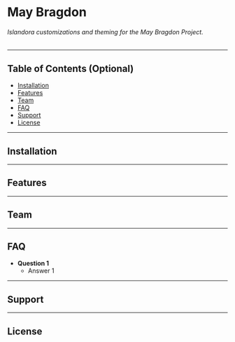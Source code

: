 # May Bragdon

###### Islandora customizations and theming for the May Bragdon Project.

---

## Table of Contents (Optional)

- [Installation](#installation)
- [Features](#features)
- [Team](#team)
- [FAQ](#faq)
- [Support](#support)
- [License](#license)

---

## Installation

---

## Features

---

## Team

---

## FAQ

- **Question 1**
    - Answer 1

---

## Support

---

## License
